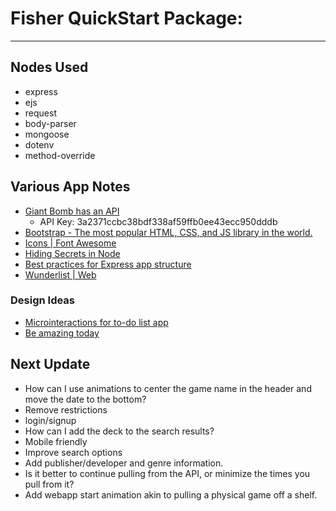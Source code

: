 # Fisher QuickStart Package:
---

## Nodes Used
* express
* ejs
* request
* body-parser
* mongoose
* dotenv
* method-override

## Various App Notes
* [Giant Bomb has an API](https://www.giantbomb.com/api/)
  * API Key: 3a2371ccbc38bdf338af59ffb0ee43ecc950dddb
* [Bootstrap - The most popular HTML, CSS, and JS library in the world.](http://getbootstrap.com/)
* [Icons | Font Awesome](https://fontawesome.com/icons/)
* [Hiding Secrets in Node](https://github.com/justincastilla/hiding-secrets-in-node)
* [Best practices for Express app structure](https://www.terlici.com/2014/08/25/best-practices-express-structure.html)
* [Wunderlist | Web](https://www.wunderlist.com/web/)

### Design Ideas
* [Microinteractions for to-do list app](https://dribbble.com/shots/3167358-Microinteractions-for-to-do-list-app)
* [Be amazing today](https://dribbble.com/shots/2589690-Be-amazing-today)

## Next Update
* How can I use animations to center the game name in the header and move the date to the bottom?
* Remove restrictions
* login/signup
* How can I add the deck to the search results?
* Mobile friendly
* Improve search options
* Add publisher/developer and genre information.
* Is it better to continue pulling from the API, or minimize the times you pull from it?
* Add webapp start animation akin to pulling a physical game off a shelf.